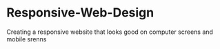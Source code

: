 # Responsive-Web-Design
Creating a responsive website that looks good on computer screens and mobile srenns

